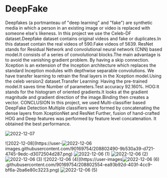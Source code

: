 # DeepFake
Deepfakes (a portmanteau of "deep learning" and "fake") are synthetic media in which a person in an existing image or video is replaced with someone else's likeness.
In this project we use the Celeb-DF dataset.Deepfake dataset contains original videos and fake or duplicates.In this dataset contain the real videos of 590.Fake videos of 5639.
ResNet stands for Residual Network and convolutional neural network (CNN) based model.It consists of a series of convolutional blocks.The main advantage is to avoid the vanishing gradient problem. By having a skip connection.
Xception is an extension of the Inception architecture which replaces the standard Inception modules with depthwise separable convolutions.
We have transfer learning to retrain the final layers in the Xception model.Using the celeb version2 dataset.Transfer Learning: Having the pre-trained model.It saves time Number of parameters.Test accuracy 92.160%.
HOG:It stands for the histogram of oriented gradients.It looks at the gradient magnitude and gradient direction of the image.Binding then creates a vector.
CONCLUSION
In this project, we used Multi-classifier based DeepFake Detection
Multiple classifiers were formed by concatenating the dense layers from XceptionNet and ResNet
Further, fusion of hand-crafted HOG and Deep features was performed by feature level concatenation. It obtained the best performance.

![2022-12-07](https://user-images.githubusercontent.com/90169754/208802665-ecf5c25e-0dec-4ff5-bdb6-a1f8fcd15898.png)

![2022-12-08](https://user-![2022-12-06](https://user-images.githubusercontent.com/90169754/208802627-4e8a560b-c665-43e7-aac5-9e2cad79d4e1.png)
images.githubusercontent.com/90169754/208802490-9b530a39-d721-4745-9edc-d3072504d287.png)
![2022-12-06 (1)](https://user-images.githubusercontent.com/90169754/208802515-09794046-2ab2-4aff-9aed-f842756fee16.png)
![2022-12-06 (2)](https://user-images.githubusercontent.com/90169754/208802536-7a81ba2e-5d34-4eb8-a221-b7ddef4e1f6b.png)
![2022-12-06 (3)](https://user-images.githubusercontent.com/90169754/208802551-60d2acce-e6d3-45a1-b245-c07085974823.png)
![2022-12-06 (4)](https://user-images![2022-12-06 (6)](https://user-images.githubusercontent.com/90169754/208802589-d9414cdf-ef9e-4ee6-bf82-56d644696d91.png)
.githubusercontent.com/90169754/208802554-ea93b92d-403f-4cc9-bf6a-2ba6e80c3223.png)
![2022-12-06 (5)](https://user-images.githubusercontent.com/90169754/208802580-4562caee-1310-442e-8b31-cd844cd3c7bb.png)
